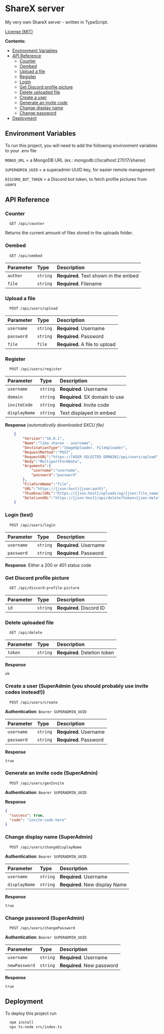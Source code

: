 # ShareX server

My very own ShareX server - written in TypeScript.

[License (MIT)](LICENSE.md)

**Contents:**

- [Environment Variables](#env-variables)
- [API Reference](#api-reference)
  - [Counter](#counter)
  - [Oembed](#oembed)
  - [Upload a file](#upload-a-file)
  - [Register](#register)
  - [Login](#login-test)
  - [Get Discord profile picture](#get-discord-profile-picture)
  - [Delete uploaded file](#delete-uploaded-file)
  - [Create a user](#create-a-user-superadmin-you-should-probably-use-invite-codes-instead)
  - [Generate an invite code](#generate-an-invite-code-superadmin)
  - [Change display name](#change-display-name-superadmin)
  - [Change password](#change-password-superadmin)
- [Deployment](#deployment)

## <a name="env-variables">Environment Variables</a>

To run this project, you will need to add the following environment variables to your .env file

`MONGO_URL` = a MongoDB URL (ex.: mongodb://localhost:27017/sharex)

`SUPERADMIN_UUID` = a superadmin UUID key, for easier remote management

`DISCORD_BOT_TOKEN` = a Discord bot token, to fetch profile pictures from users

## <a name="api-reference">API Reference</a>

### Counter

```http
  GET /api/counter
```

Returns the current amount of files stored in the uploads folder.

### Oembed

```http
  GET /api/oembed
```

| Parameter | Type     | Description                           |
| :-------- | :------- | :------------------------------------ |
| `author`  | `string` | **Required**. Text shown in the embed |
| `file`    | `string` | **Required**. Filename                |

### Upload a file

```http
  POST /api/users/upload
```

| Parameter  | Type     | Description                    |
| :--------- | :------- | :----------------------------- |
| `username` | `string` | **Required**. Username         |
| `password` | `string` | **Required**. Password         |
| `file`     | `file`   | **Required**. A file to upload |

### Register

```http
  POST /api/users/register
```

| Parameter     | Type     | Description                    |
| :------------ | :------- | :----------------------------- |
| `username`    | `string` | **Required**. Username         |
| `domain`      | `string` | **Required**. SX domain to use |
| `inviteCode`  | `string` | **Required**. Invite code      |
| `displayName` | `string` | Text displayed in embed        |

**Response** _(automatically downloaded SXCU file)_

```json
    {
        "Version":"16.0.1",
        "Name":"liba sharex - username",
        "DestinationType":"ImageUploader, FileUploader",
        "RequestMethod":"POST",
        "RequestURL":"https://[USER SELECTED DOMAIN]/api/users/upload",
        "Body":"MultipartFormData",
        "Arguments":{
            "username":"username",
            "password":"password"
        },
        "FileFormName":"file",
        "URL":"https://{json:host}{json:path}",
        "ThumbnailURL":"https://{json:host}/uploads/og/{json:file_name}",
        "DeletionURL":"https://{json:host}/api/delete?token={json:delete_token}"
    }
```

### Login (test)

```http
  POST /api/users/login
```

| Parameter  | Type     | Description            |
| :--------- | :------- | :--------------------- |
| `username` | `string` | **Required**. Username |
| `password` | `string` | **Required**. Password |

**Response**: Either a 200 or 401 status code

### Get Discord profile picture

```http
  GET /api/discord-profile-picture
```

| Parameter | Type     | Description              |
| :-------- | :------- | :----------------------- |
| `id`      | `string` | **Required**. Discord ID |

### Delete uploaded file

```http
  GET /api/delete
```

| Parameter | Type     | Description                  |
| :-------- | :------- | :--------------------------- |
| `token`   | `string` | **Required**. Deletion token |

**Response**

```
ok
```

### Create a user (SuperAdmin (you should probably use invite codes instead!))

```http
  POST /api/users/create
```

**Authentication**: `Bearer SUPERADMIN_UUID`

| Parameter  | Type     | Description            |
| :--------- | :------- | :--------------------- |
| `username` | `string` | **Required**. Username |
| `password` | `string` | **Required**. Password |

**Response**

```
true
```

### Generate an invite code (SuperAdmin)

```http
  POST /api/users/genInvite
```

**Authentication**: `Bearer SUPERADMIN_UUID`

**Response**

```json
{
  "success": true,
  "code": "invite-code-here"
}
```

### Change display name (SuperAdmin)

```http
  POST /api/users/changeDisplayName
```

**Authentication**: `Bearer SUPERADMIN_UUID`

| Parameter     | Type     | Description                    |
| :------------ | :------- | :----------------------------- |
| `username`    | `string` | **Required**. Username         |
| `displayName` | `string` | **Required**. New display Name |

**Response**

```
true
```

### Change password (SuperAdmin)

```http
  POST /api/users/changePassword
```

**Authentication**: `Bearer SUPERADMIN_UUID`

| Parameter     | Type     | Description                |
| :------------ | :------- | :------------------------- |
| `username`    | `string` | **Required**. Username     |
| `newPassword` | `string` | **Required**. New password |

**Response**

```
true
```

## <a name="deploy">Deployment</a>

To deploy this project run

```bash
  npm install
  npx ts-node src/index.ts
```
